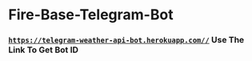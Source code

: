 # Fire-Base-Telegram-Bot

### [`https://telegram-weather-api-bot.herokuapp.com//`](https://telegram-weather-api-bot.herokuapp.com/) Use The Link To Get Bot ID 
